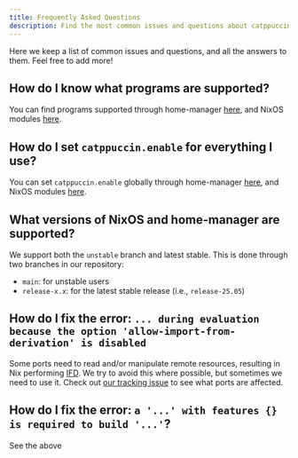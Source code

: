 ```yaml
---
title: Frequently Asked Questions
description: Find the most common issues and questions about catppuccin/nix
---
```


Here we keep a list of common issues and questions, and all the answers to
them. Feel free to add more!

## How do I know what programs are supported?

You can find programs supported through home-manager
[here](https://nix.catppuccin.com/options/main/home/catppuccin/), and NixOS
modules [here](https://nix.catppuccin.com/options/main/nixos/catppuccin/).

## How do I set `catppuccin.enable` for everything I use?

You can set `catppuccin.enable` globally through home-manager
[here](/options/main/home/catppuccin/#catppuccin-enable), and NixOS modules
[here](/options/main/nixos/catppuccin/#catppuccin-enable).

## What versions of NixOS and home-manager are supported?

We support both the `unstable` branch and latest stable. This is done through two branches in our repository:

- `main`: for unstable users
- `release-x.x`: for the latest stable release (i.e., `release-25.05`)

## How do I fix the error: `... during evaluation because the option 'allow-import-from-derivation' is disabled`

Some ports need to read and/or manipulate remote resources, resulting in Nix
performing
[IFD](https://nix.dev/manual/nix/latest/language/import-from-derivation). We
try to avoid this where possible, but sometimes we need to use it. Check out
[our tracking issue](https://github.com/catppuccin/nix/issues/392) to see what
ports are affected.

## How do I fix the error: `a '...' with features {} is required to build '...'`?

See the above
